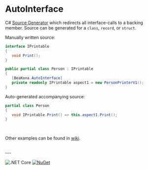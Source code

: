 # AutoInterface

C# [Source Generator](https://github.com/dotnet/roslyn/blob/master/docs/features/source-generators.md) which redirects all interface-calls to a backing member. Source can be generated for a `class`, `record`, or `struct`.
<br>

Manually written source:

```csharp
interface IPrintable
{
   void Print();
}

public partial class Person : IPrintable
{
   [BeaKona.AutoInterface]
   private readonly IPrintable aspect1 = new PersonPrinterV1();
}
```

Auto-generated accompanying source:

```csharp
partial class Person
{
   void IPrintable.Print() => this.aspect1.Print();
}
```
<br>

Other examples can be found in [wiki](https://github.com/beakona/AutoInterface/wiki/Examples).

<br>
---

![.NET Core](https://github.com/beakona/AutoInterface/workflows/.NET%20Core/badge.svg)
[![NuGet](https://img.shields.io/nuget/v/BeaKona.AutoInterfaceGenerator)](https://www.nuget.org/packages/BeaKona.AutoInterfaceGenerator)
